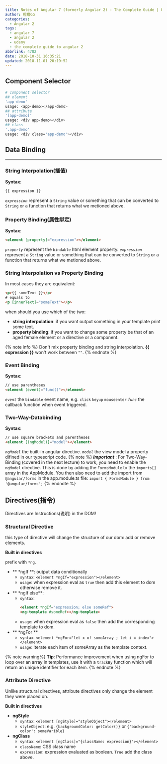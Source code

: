 ```yaml
---
title: Notes of Angular 7 (formerly Angular 2) - The Complete Guide | Udemy Video
author: 橙橙GG
categories:
  - Angular 2
tags:
  - angular 7
  - angular 2
  - udemy
  - the complete guide to angular 2
abbrlink: 4782
date: 2018-10-31 16:35:21
updated: 2018-11-01 20:19:52
---
```


## Component Selector

```bash
# component selector
## element
'app-demo'
usage: <app-demo></app-demo>
## attribute
'[app-demo]'
usage: <div app-demo></div>
## class
'.app-demo'
usage: <div class='app-demo'></div>
```

<!-- more -->

## Data Binding

---

### String Interpolation(插值)

**Syntax**:

```html
{{ expression }}
```

_`expression`_ represent a `String` value or something that can be converted to `String` or a function that returns what we metioned above.

### Property Binding(属性绑定)

**Syntax**:

```html
<element [property]="expression"></element>
```

_`property`_ represent the `bindable` html element property.
_`expression`_ represent a `String` value or something that can be converted to `String` or a function that returns what we metioned above.

### String Interpolation vs Property Binding

In most cases they are equivalent:

```html
<p>{{ someText }}</p>
# equals to
<p [innerText]="someText"></p>
```

when should you use which of the two:

- **string interpolation**: if you want output something in your template print some text.
- **property binding**: if you want to change some property be that of an aged female element or a directive or a component.

{% note info %}
Don't mix property binding and string interpolation. **{\{ expression \}\}** won't work between `""`.
{% endnote %}

### Event Binding

**Syntax**:

```html
// use parentheses
<element (event)="func()"></element>
```

_`event`_ the `bindable` event name, e.g. `click` `keyup` `mouseenter`
_`func`_ the callback function when event triggered.

### Two-Way-Databinding

**Syntax**:

```html
// use square brackets and parentheses
<element [(ngModel)]="model"></element>
```

_`ngModel`_ the built-in angular directive.
_`model`_ the view model a property difined in our typescript code.
{% note %}
_**Important**_ : For Two-Way-Binding (covered in the next lecture) to work, you need to enable the `ngModel` directive. This is done by adding the `FormsModule` to the `imports[]` array in the AppModule.
You then also need to add the import from `@angular/forms` in the app.module.ts file:
`import { FormsModule } from '@angular/forms';`
{% endnote %}

## Directives(指令)

Directives are Instructions(说明) in the DOM!

### Structural Directive

this type of directive will change the structure of our dom: add or remove elements.

**Built in directives**

prefix with `*ng`.

- ** \*ngIf **: output data conditionally
  - `syntax`: `<element *ngIf="expression"></element>`
  - `usage`: when expression eval as `true` then add this element to dom otherwise remove it.
- ** \*ngIf else**:
  - `syntax`:
    ```html
    <element *ngIf="expression; else someRef">
    <ng-template #someRef></ng-template>
    ```
  - `usage`: when expression eval as `false` then add the corresponding template to dom.
- ** \*ngFor **
  - `syntax`: `<element *ngFor="let x of someArray ; let i = index"></element>`
  - `usage`: iterate each item of someArray as the template context.

{% note warning%}
**Tip**: Performance improvement when using ngFor to loop over an array in templates, use it with a `trackBy` function which will return an unique identifier for each item.
{% endnote %}

### Attribute Directive

Unlike structural directives, attribute directives only change the element they were placed on.

**Built in directives**

- **ngStyle**
  - `syntax`: `<element [ngStyle]="styleObject"></element>`
  - `styleObject`: e.g. `{backgroundColor: getColor()}` or `{'background-color': someVarible}`
- **ngClass**
  - `syntax`: `<element [ngClass]="{className: expression}"></element>`
  - `className`: CSS class name
  - `expression`: expression evaluated as boolean. `True` add the class above.
